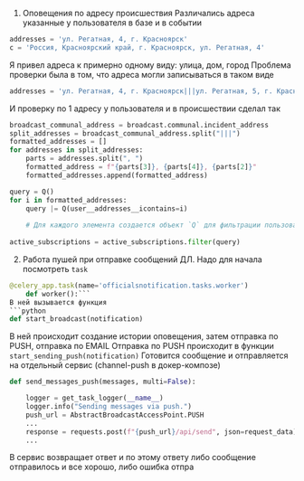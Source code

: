 1. Оповещения по адресу происшествия
Различались адреса указанные у пользователя в базе и в событии
```python
addresses = 'ул. Регатная, 4, г. Красноярск'
с = 'Россия, Красноярский край, г. Красноярск, ул. Регатная, 4'
```
Я привел адреса к примерно одному виду: улица, дом, город
Проблема проверки была в том, что адреса могли записываться в таком виде
```python
addresses = 'ул. Регатная, 4, г. Красноярск|||ул. Регатная, 5, г. Красноярск'
```
И проверку по 1 адресу у пользователя и в происшествии сделал так
```python
broadcast_communal_address = broadcast.communal.incident_address
split_addresses = broadcast_communal_address.split("|||")
formatted_addresses = []
for addresses in split_addresses:
	parts = addresses.split(", ")
	formatted_address = f"{parts[3]}, {parts[4]}, {parts[2]}"
	formatted_addresses.append(formatted_address)

query = Q()
for i in formatted_addresses:
	query |= Q(user__addresses__icontains=i)
	
	# Для каждого элемента создается объект `Q` для фильтрации пользователей, чье поле `addresses` содержит этот конкретный адрес. Оператор `|=` используется для выполнения побитовой операции ИЛИ с существующим объектом `query`.
	
active_subscriptions = active_subscriptions.filter(query)
```

2. Работа пушей при отправке сообщений ДЛ.
Надо для начала посмотреть `task` 
```python
@celery_app.task(name='officialsnotification.tasks.worker')
	def worker():```
В ней вызывается функция 
```python
def start_broadcast(notification)
```
В ней происходит создание истории оповещения, затем отправка по PUSH, отправка по EMAIL
Отправка по PUSH происходит в функции `start_sending_push(notification)`
Готовится сообщение и отправляется на отдельный сервис (channel-push в докер-композе)
```python
def send_messages_push(messages, multi=False):

	logger = get_task_logger(__name__)
	logger.info("Sending messages via push.")
	push_url = AbstractBroadcastAccessPoint.PUSH
	...
	response = requests.post(f"{push_url}/api/send", json=request_data)
	...
```
В сервис возвращает ответ и по этому ответу либо сообщение отправилось и все хорошо, либо ошибка отпра